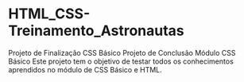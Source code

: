 # HTML_CSS-Treinamento_Astronautas
Projeto de Finalização CSS Básico
Projeto de Conclusão Módulo CSS Básico Este projeto tem o objetivo de testar todos os conhecimentos aprendidos no módulo de CSS Básico e HTML.
